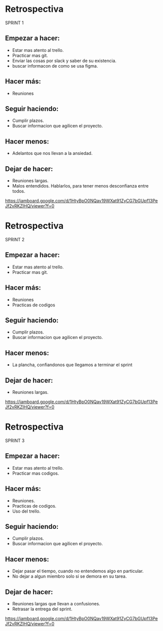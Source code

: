 # Retrospectiva

SPRINT 1 

## Empezar a hacer:
- Estar mas atento al trello.
- Practicar mas git.
- Enviar las cosas por slack y saber de su existencia.
- buscar informacon de como se usa figma.

## Hacer más:
- Reuniones 

## Seguir haciendo:
- Cumplir plazos.
- Buscar informacion que agilicen el proyecto.

## Hacer menos:
- Adelantos que nos llevan a la ansiedad.

## Dejar de hacer:
- Reuniones largas.
- Malos entendidos. Hablarlos, para tener menos desconfianza entre todos.


https://jamboard.google.com/d/1HtyBpO0NQav19WXat91ZyCG7bGUpf13PeJf2vRKZlHQ/viewer?f=0


# Retrospectiva

SPRINT 2 

## Empezar a hacer:
- Estar mas atento al trello.
- Practicar mas git.


## Hacer más:
- Reuniones 
- Practicas de codigos

## Seguir haciendo:
- Cumplir plazos.
- Buscar informacion que agilicen el proyecto.

## Hacer menos:
- La plancha, confiandonos que llegamos a terminar el sprint

## Dejar de hacer:
- Reuniones largas.


https://jamboard.google.com/d/1HtyBpO0NQav19WXat91ZyCG7bGUpf13PeJf2vRKZlHQ/viewer?f=0


# Retrospectiva

SPRINT 3

## Empezar a hacer:
- Estar mas atento al trello.
- Practicar mas codigos.


## Hacer más:
- Reuniones. 
- Practicas de codigos.
- Uso del trello.

## Seguir haciendo:
- Cumplir plazos.
- Buscar informacion que agilicen el proyecto.

## Hacer menos:
-  Dejar pasar el tiempo, cuando no entendemos algo en particular.
- No dejar a algun miembro solo si se demora en su tarea.

## Dejar de hacer:
- Reuniones largas que llevan a confusiones.
- Retrasar la entrega del sprint.

https://jamboard.google.com/d/1HtyBpO0NQav19WXat91ZyCG7bGUpf13PeJf2vRKZlHQ/viewer?f=0

